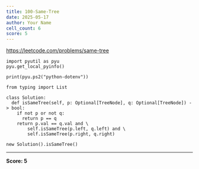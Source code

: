 ```yaml
---
title: 100-Same-Tree
date: 2025-05-17
author: Your Name
cell_count: 6
score: 5
---
```


https://leetcode.com/problems/same-tree


```
import pyutil as pyu
pyu.get_local_pyinfo()
```


```
print(pyu.ps2("python-dotenv"))
```


```
from typing import List
```


```
class Solution:
  def isSameTree(self, p: Optional[TreeNode], q: Optional[TreeNode]) -> bool:
    if not p or not q:
      return p == q
    return p.val == q.val and \
        self.isSameTree(p.left, q.left) and \
        self.isSameTree(p.right, q.right)
```


```
new Solution().isSameTree()
```


---
**Score: 5**